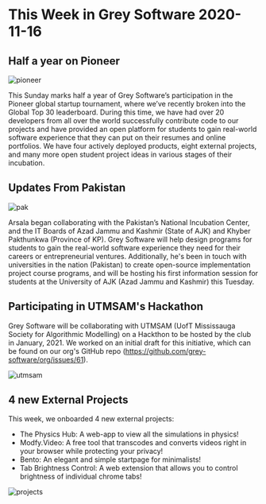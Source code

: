 # This Week in Grey Software 2020-11-16

## Half a year on Pioneer

![pioneer](/2020-11-09/pioneer.png)

This Sunday marks half a year of Grey Software’s participation in the Pioneer
global startup tournament, where we’ve recently broken into the Global Top 30
leaderboard. During this time, we have had over 20 developers from all over the
world successfully contribute code to our projects and have provided an open
platform for students to gain real-world software experience that they can put
on their resumes and online portfolios. We have four actively deployed products,
eight external projects, and many more open student project ideas in various
stages of their incubation.

## Updates From Pakistan

![pak](/2020-11-09/pak.png)

Arsala began collaborating with the Pakistan’s National Incubation Center, and
the IT Boards of Azad Jammu and Kashmir (State of AJK) and Khyber Pakthunkwa
(Province of KP). Grey Software will help design programs for students to gain
the real-world software experience they need for their careers or
entrepreneurial ventures. Additionally, he's been in touch with universities in
the nation (Pakistan) to create open-source implementation project course
programs, and will be hosting his first information session for students at the
University of AJK (Azad Jammu and Kashmir) this Tuesday.

## Participating in UTMSAM's Hackathon

Grey Software will be collaborating with UTMSAM (UofT Mississauga Society for
Algorithmic Modelling) on a Hackthon to be hosted by the club in January, 2021.
We worked on an initial draft for this initiative, which can be found on our
org's GitHub repo (https://github.com/grey-software/org/issues/61).

![utmsam](./utmsam1.png)

## 4 new External Projects

This week, we onboarded 4 new external projects:

- The Physics Hub: A web-app to view all the simulations in physics!
- Modfy.Video: A free tool that transcodes and converts videos right in your
  browser while protecting your privacy!
- Bento: An elegant and simple startpage for minimalists!
- Tab Brightness Control: A web extension that allows you to control brightness
  of individual chrome tabs!

![projects](/2020-11-09/projects.png)
